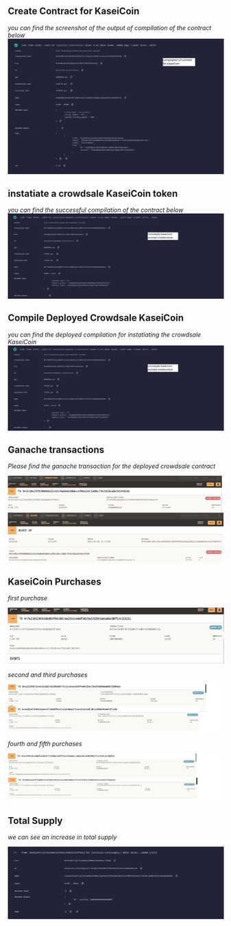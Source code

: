 ## Create Contract for KaseiCoin

*you can find the screenshot of the output of compilation of the contract below*
![KaiseiCoinContract](./images/KaiseiCoin.jpg)


## instatiate a crowdsale KaseiCoin token

*you can find the successful compilation of the contract below*
![CrowdsaleKaiseiCoinContract](./images/Crowdsale_kaiserCoin.jpg)


## Compile Deployed Crowdsale KaseiCoin

*you can find the deployed compilation for instatiating the crowdsale KaseiCoin*
![compilationofdeployedKaseiCoin](./images/Crowdsale_kaiserCoin.jpg)

## Ganache transactions

*Please find the ganache transaction for the deployed crowdsale contract*

![contract](./images/ganache_contract_creation.jpg)


## KaseiCoin Purchases

*first purchase*

![1stpurchase](./images/purchase_1.jpg)

*second and third purchases*

![morepurchase](./images/2-3rd_transactions.jpg)

*fourth and fifth purchases*

![morepuchase45](./images/4-5th_purchase.jpg)


## Total Supply

*we can see an increase in total supply*

![totalSupply](./images/total_supply.jpg)
